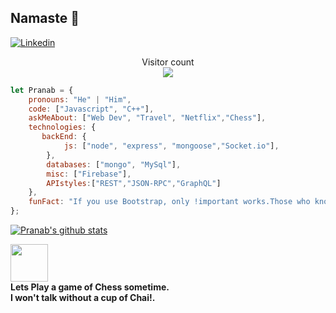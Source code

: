 ## Namaste 🙏
[![Linkedin](https://img.shields.io/badge/-LinkedIn-222222?style=flat-square&logo=Linkedin&logoColor=white&link=https://www.linkedin.com/in/codepranab/)](https://www.linkedin.com/in/codepranab/)

<p align="center"> 
  Visitor count<br>
  <img src="https://profile-counter.glitch.me/pranab99/count.svg" />
</p>



```javascript
let Pranab = {
    pronouns: "He" | "Him",
    code: ["Javascript", "C++"],
    askMeAbout: ["Web Dev", "Travel", "Netflix","Chess"],
    technologies: {
       backEnd: {
            js: ["node", "express", "mongoose","Socket.io"],
        },
        databases: ["mongo", "MySql"],
        misc: ["Firebase"],
        APIstyles:["REST","JSON-RPC","GraphQL"]
    },
    funFact: "If you use Bootstrap, only !important works.Those who know,they know"
};
```
[![Pranab's github stats](https://github-readme-stats.vercel.app/api?username=pranab99&show_icons=true&theme=merko&hide=["contribs","issues"])](https://github.com/pranab99)

<img src="https://media.giphy.com/media/LnQjpWaON8nhr21vNW/giphy.gif" width="60"> <br> 
  <b>Lets Play a game of Chess sometime.</b> <br>
  <b>I won't talk without a cup of Chai!.</b> <br>

